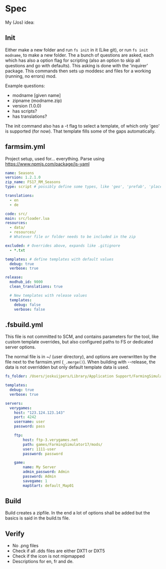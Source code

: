# Spec

My (Jos) idea:

## Init

Either make a new folder and run `fs init` in it (Like git), or run `fs init modname`, to make a new folder.
The a bunch of questions are asked, each which has also a option flag for scripting (also an option to skip all questions and go with defaults). This asking is done with the 'inquirer' package.
This commands then sets up moddesc and files for a working (running, no errors) mod.

Example questions:
 - modname [given name]
 - zipname (modname.zip)
 - version (1.0.0)
 - has scripts?
 - has translations?

The init command also has a -t flag to select a template, of which only 'geo' is supported (for now). That template fills some of the gaps automatically.

## farmsim.yml

Project setup, used for... everything. Parse using https://www.npmjs.com/package/js-yaml

```yaml
name: Seasons
version: 1.2.1.0
zip_name: FS17_RM_Seasons
type: script # possibly define some types, like 'geo', 'prefab', 'placeable', 'map', 'vehicle', 'script'

translations:
  - en
  - de

code: src/
main: src/loader.lua
resources:
  - data/
  - resources/
  # Whatever file or folder needs to be included in the zip

excluded: # Overrides above, expands like .gitignore
  - *.txt

templates: # define templates with default values
  debug: true
  verbose: true

release:
  modhub_id: 9000
  clean_translations: true

  # New templates with release values
  templates:
    debug: false
    verbose: false
```

## .fsbuild.yml

This file is not committed to SCM, and contains parameters for the tool, like custom template overrides, but also configured paths to FS or dedicated server options.

The normal file is in ~/ (user directory), and options are overwritten by the file next to the farmsim.yml (`_.merge()`). When building with --release, the data is not overridden but only default template data is used.

```yaml
fs_folder: /Users/joskuijpers/Library/Application Support/FarmingSimulator2017

templates:
  debug: true
  verbose: true

servers:
  verygames:
    host: "123.124.123.143"
    port: 4242
    username: user
    password: pass

    ftp:
        host: ftp-3.verygames.net
        path: games/FarmingSimulator17/mods/
        user: 1111-user
        password: password

    game:
        name: My Server
        admin_password: Admin
        password: Admin
        savegame: 1
        mapStart: default_Map01
```

## Build

Build creates a zipfile. In the end a lot of options shall be added but the basics is said in the build.ts file.

## Verify

- No .png files
- Check if all .dds files are either DXT1 or DXT5
- Check if the icon is not mipmapped
- Descriptions for en, fr and de.
